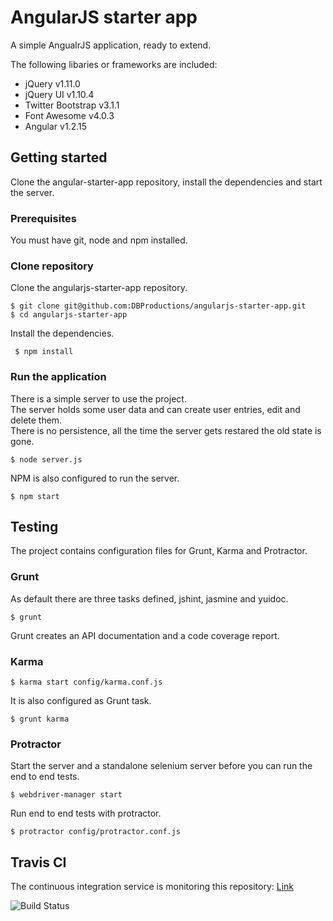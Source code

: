 # AngularJS starter app

A simple AngualrJS application, ready to extend.  

The following libaries or frameworks are included:
* jQuery v1.11.0  
* jQuery UI v1.10.4  
* Twitter Bootstrap v3.1.1  
* Font Awesome v4.0.3  
* Angular v1.2.15  

## Getting started

Clone the angular-starter-app repository, install the dependencies and start the server.

### Prerequisites

You must have git, node and npm installed.

### Clone repository

Clone the angularjs-starter-app repository.

    $ git clone git@github.com:DBProductions/angularjs-starter-app.git
    $ cd angularjs-starter-app

Install the dependencies.

     $ npm install

### Run the application

There is a simple server to use the project.  
The server holds some user data and can create user entries, edit and delete them.  
There is no persistence, all the time the server gets restared the old state is gone.

    $ node server.js

NPM is also configured to run the server.

    $ npm start

## Testing

The project contains configuration files for Grunt, Karma and Protractor.

### Grunt

As default there are three tasks defined, jshint, jasmine and yuidoc.

    $ grunt

Grunt creates an API documentation and a code coverage report.

### Karma

    $ karma start config/karma.conf.js

It is also configured as Grunt task.

    $ grunt karma

### Protractor

Start the server and a standalone selenium server before you can run the end to end tests.

    $ webdriver-manager start

Run end to end tests with protractor.

    $ protractor config/protractor.conf.js

## Travis CI

The continuous integration service is monitoring this repository: [Link](https://travis-ci.org/DBProductions/angularjs-starter-app)

![Build Status](https://travis-ci.org/DBProductions/angularjs-starter-app.svg?branch=master)